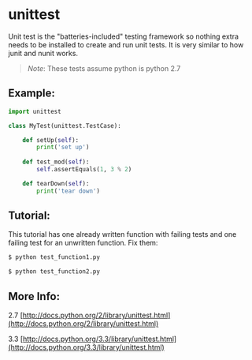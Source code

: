 unittest
========

Unit test is the "batteries-included" testing framework so nothing extra needs to be installed to create and run unit tests. It is very similar to how junit and nunit works.

> _Note_: These tests assume python is python 2.7

Example:
--------

```python
import unittest

class MyTest(unittest.TestCase):

    def setUp(self):
        print('set up')
    
    def test_mod(self):
        self.assertEquals(1, 3 % 2)

    def tearDown(self):
        print('tear down')
```

Tutorial:
---------

This tutorial has one already written function with failing tests and one failing test for an unwritten function. Fix them:

```bash
$ python test_function1.py
```

```bash
$ python test_function2.py
```

More Info:
----------

2.7 [http://docs.python.org/2/library/unittest.html](http://docs.python.org/2/library/unittest.html)

3.3 [http://docs.python.org/3.3/library/unittest.html](http://docs.python.org/3.3/library/unittest.html)
